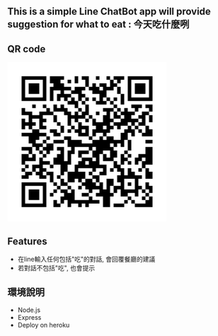 ## This is a simple Line ChatBot app will provide suggestion for what to eat : 今天吃什麼咧

## QR code
![image](https://github.com/lothecode/LinebotEat/blob/master/eatHL.png?raw=true)


## Features
- 在line輸入任何包括"吃"的對話, 會回覆餐廳的建議
- 若對話不包括"吃", 也會提示


## 環境說明
- Node.js
- Express
- Deploy on heroku
